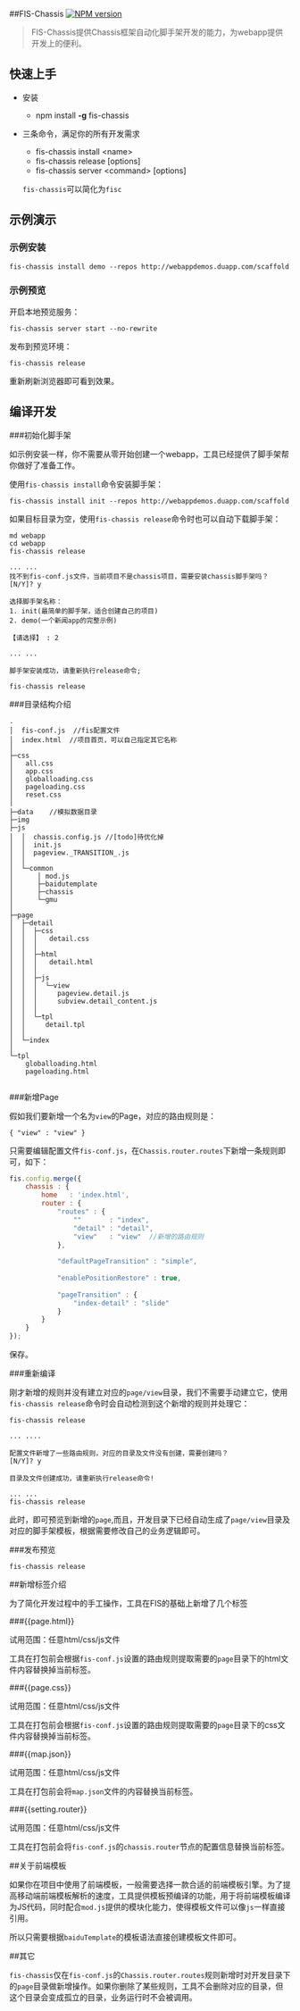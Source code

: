 ##FIS-Chassis
[![NPM version](https://badge.fury.io/js/fis-chassis.png)](https://npmjs.org/package/fis-chassis)

> FIS-Chassis提供Chassis框架自动化脚手架开发的能力，为webapp提供开发上的便利。

## 快速上手

* 安装
    * npm install **-g** fis-chassis
* 三条命令，满足你的所有开发需求
    * fis-chassis install &lt;name&gt;
    * fis-chassis release &#91;options&#93;
    * fis-chassis server &lt;command&gt; &#91;options&#93;
    
    `fis-chassis`可以简化为`fisc`

## 示例演示

### 示例安装

```
fis-chassis install demo --repos http://webappdemos.duapp.com/scaffold
```

### 示例预览

开启本地预览服务：
```
fis-chassis server start --no-rewrite
```

发布到预览环境：
```
fis-chassis release
```

重新刷新浏览器即可看到效果。

## 编译开发

###初始化脚手架

如示例安装一样，你不需要从零开始创建一个webapp，工具已经提供了脚手架帮你做好了准备工作。

使用`fis-chassis install`命令安装脚手架：

```
fis-chassis install init --repos http://webappdemos.duapp.com/scaffold
```

如果目标目录为空，使用`fis-chassis release`命令时也可以自动下载脚手架：

```
md webapp
cd webapp
fis-chassis release

... ...
找不到fis-conf.js文件，当前项目不是chassis项目，需要安装chassis脚手架吗？
[N/Y]? y

选择脚手架名称：
1. init(最简单的脚手架，适合创建自己的项目)
2. demo(一个新闻app的完整示例)

【请选择】 : 2

... ...

脚手架安装成功，请重新执行release命令;

fis-chassis release

```

###目录结构介绍
```
.
│  fis-conf.js  //fis配置文件
│  index.html  //项目首页，可以自己指定其它名称
│  
├─css
│   all.css
│   app.css
│   globalloading.css
│   pageloading.css
│   reset.css
│      
├─data    //模拟数据目录
├─img  
├─js
│  │  chassis.config.js //[todo]待优化掉
│  │  init.js
│  │  pageview._TRANSITION_.js
│  │  
│  └─common
│      │ mod.js
│      ├─baidutemplate 
│      ├─chassis  
│      └─gmu
│                      
├─page
│  ├─detail
│  │  ├─css
│  │  │   detail.css
│  │  │      
│  │  ├─html
│  │  │   detail.html
│  │  │      
│  │  ├─js
│  │  │  └─view
│  │  │     pageview.detail.js
│  │  │     subview.detail_content.js
│  │  │          
│  │  └─tpl
│  │     detail.tpl
│  │          
│  └─index
│              
└─tpl
    globalloading.html
    pageloading.html
        
```
  
###新增Page

假如我们要新增一个名为`view`的Page，对应的路由规则是：

```
{ "view" : "view" }
```

只需要编辑配置文件`fis-conf.js`，在`Chassis.router.routes`下新增一条规则即可，如下：

```javascript
fis.config.merge({
    chassis : {
		home   : 'index.html',
		router : {
			"routes" : {
				""       : "index",
				"detail" : "detail",
				"view"   : "view"  //新增的路由规则
			},
			
			"defaultPageTransition" : "simple",
			
			"enablePositionRestore" : true,
			
			"pageTransition" : {
				"index-detail" : "slide"
			}
		}
	}
});
```

保存。

###重新编译

刚才新增的规则并没有建立对应的`page/view`目录，我们不需要手动建立它，使用`fis-chassis release`命令时会自动检测到这个新增的规则并处理它：

```
fis-chassis release

... ....

配置文件新增了一些路由规则，对应的目录及文件没有创建，需要创建吗？
[N/Y]? y

目录及文件创建成功，请重新执行release命令!

... ...
fis-chassis release
```

此时，即可预览到新增的`page`,而且，开发目录下已经自动生成了`page/view`目录及对应的脚手架模板，根据需要修改自己的业务逻辑即可。

###发布预览

```
fis-chassis release
```

##新增标签介绍

为了简化开发过程中的手工操作，工具在FIS的基础上新增了几个标签

###{{page.html}}

试用范围：任意html/css/js文件

工具在打包前会根据`fis-conf.js`设置的路由规则提取需要的`page`目录下的html文件内容替换掉当前标签。

###{{page.css}}

试用范围：任意html/css/js文件

工具在打包前会根据`fis-conf.js`设置的路由规则提取需要的`page`目录下的css文件内容替换掉当前标签。

###{{map.json}}

试用范围：任意html/css/js文件

工具在打包前会将`map.json`文件的内容替换当前标签。

###{{setting.router}}

试用范围：任意html/css/js文件

工具在打包前会将`fis-conf.js`的`chassis.router`节点的配置信息替换当前标签。

##关于前端模板

如果你在项目中使用了前端模板，一般需要选择一款合适的前端模板引擎。为了提高移动端前端模板解析的速度，工具提供模板预编译的功能，用于将前端模板编译为JS代码，同时配合`mod.js`提供的模块化能力，使得模板文件可以像`js`一样直接引用。

所以只需要根据`baiduTemplate`的模板语法直接创建模板文件即可。

##其它

`fis-chassis`仅在`fis-conf.js`的`Chassis.router.routes`规则新增时对开发目录下的`page`目录做新增操作。如果你删除了某些规则，工具不会删除对应的目录，但这个目录会变成孤立的目录，业务运行时不会被调用。



